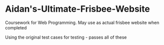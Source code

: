 # Aidan's-Ultimate-Frisbee-Website
Coursework for Web Programming.
May use as actual frisbee website when completed

Using the original test cases for testing - passes all of these
